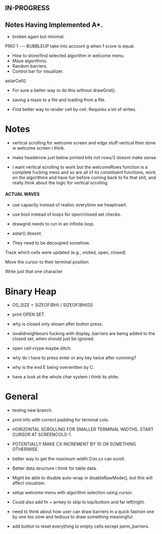 ## IN-PROGRESS

## Notes Having Implemented A*.

- broken again but minimal.

PRIO 1 --- BUBBLEUP take into account g when f score is equal.

- How to store/find selected algorithm in welcome menu.
- Maze algorithms.
- Random barriers.
- Control bar for visualizer.

astarCell()
- For sure a better way to do this without drawGrid().

- saving a maze to a file and loading from a file.
- Find better way to render cell by cell. Requires a lot of writes.


# Notes 
- vertical scrolling for welcome screen and edge stuff vertical then done w welcome screen i think.
- make headerrow just below printed bits not rows/3 doesnt make sense.

- I want vertical scrolling to work but the welcomeRows function is a complete fucking mess and so
are all of its constituent functions, work on the algorithms and have fun before coming back to fix
that shit, and really think about the logic for vertical scrolling.

#### ACTUAL WAVES

- use capacity instead of realloc everytime we heapInsert.
- use bool instead of loops for open/closed set checks.


- drawgrid needs to run in an infinite loop.
- astar() doesnt.
- They need to be decoupled somehow.

Track which cells were updated (e.g., visited, open, closed)

Move the cursor to their terminal position

Write just that one character











# Binary Heap

- OS_SIZE = SIZEOF(BH) / SIZEOF(BH[0])


- print OPEN SET.
- why is closed only shown after button press.
- isvalidneighbours fucking with display, barriers are being added to the closed set, when should just be ignored.
- open cell->type maybe ditch.
- why do i have to press enter or any key twice after runnning?
- why is the end E being overwritten by C.
- have a look at the whole char system i think its shite.

# General
- testing new branch.

- print info with correct padding for terminal cols.
- HORIZONTAL SCROLLING FOR SMALLER TERMINAL WIDTHS. START CURSOR AT SCREENCOLS-1.
- POTENTIALLY MAKE CX INCREMENT BY 10 OR SOMETHING OTHERWISE.

- better way to get the maximum width Con.cx can scroll.
- Better data structure i think for table data.


- Might be able to disable auto-wrap in disableRawMode(), but this will affect visualizer.
- setup welcome menu with algorithm selection using cursor.

- Could also add fn + arrkey to skip to top/bottom and far left/right.
- need to think about how user can draw barriers in a quick fashion one by one too slow and tedious to draw something meaningful.

- add button to reset everything to empty cells except perm_barriers.